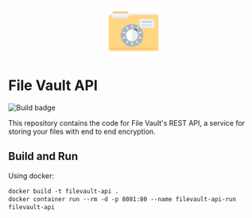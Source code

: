 <p align="center">
    <img width="100" height="100"
        src="https://github.com/jengdon/filevault-api/blob/main/img/filevault.svg?raw=true"
        alt="File vault" />
</p>

# File Vault API

![Build badge](https://github.com/jengdon/filevault-api/actions/workflows/build.yml/badge.svg?event=push)

This repository contains the code for File Vault's REST API, a service for storing your files with
end to end encryption.

## Build and Run

Using docker:

```
docker build -t filevault-api .
docker container run --rm -d -p 8081:80 --name filevault-api-run filevault-api
```
